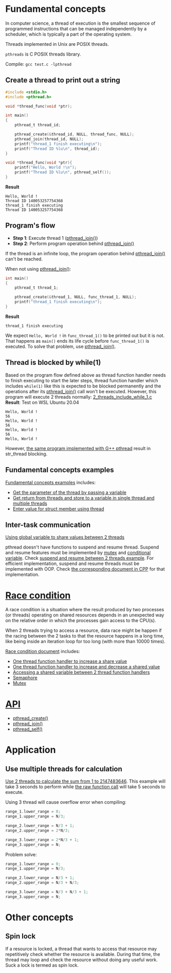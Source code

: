 # Fundamental concepts

In computer science, a thread of execution is the smallest sequence of programmed instructions that can be managed independently by a scheduler, which is typically a part of the operating system.

Threads implemented in Unix are POSIX threads.

``pthreads`` is C POSIX threads library.

Compile: ``gcc test.c -lpthread``

## Create a thread to print out a string

```c
#include <stdio.h>
#include <pthread.h>

void *thread_func(void *ptr);

int main()
{  
	pthread_t thread_id;

	pthread_create(&thread_id, NULL, thread_func, NULL);
	pthread_join(thread_id, NULL);
	printf("thread_1 finish executing\n");
    printf("Thread ID %lu\n", thread_id);
}

void *thread_func(void *ptr){
	printf("Hello, World !\n");
    printf("Thread ID %lu\n", pthread_self());
}
```

**Result**

```
Hello, World !
Thread ID 140053257754368
thread_1 finish executing
Thread ID 140053257754368
```

## Program's flow

* **Step 1**: Execute thread 1 ([pthread_join()](API.md#pthread_join))
* **Step 2**: Perform program operation behind [pthread_join()](API.md#pthread_join)

If the thread is an infinite loop, the program operation behind [pthread_join()](API.md#pthread_join) can't be reached.

When not using [pthread_join()](API.md#pthread_join):

```c
int main()
{  
	pthread_t thread_1;

	pthread_create(&thread_1, NULL, func_thread_1, NULL);
	printf("thread_1 finish executing\n");
}
```

**Result**

```
thread_1 finish executing
```

We expect ``Hello, World !`` in ``func_thread_1()`` to be printed out but it is not. That happens as ``main()`` ends its life cycle before ``func_thread_1()`` is executed. To solve that problem, use [pthread_join()](API.md#pthread_join).

## Thread is blocked by while(1)

Based on the program flow defined above as thread function handler needs to finish executing to start the later steps, thread function handler which includes ``while(1)`` like this is expected to be blocked permanently and the operations after its [pthread_join()](API.md#pthread_join) call won't be executed. However, this program will execute 2 threads normally: [2_threads_include_while_1.c](2_threads_include_while_1.c)
**Result**: Test on WSL Ubuntu 20.04
```
Hello, World !
56
Hello, World !
56
Hello, World !
56
Hello, World !
```
However, [the same program implemented with G++ pthread]() result in str_thread blocking.

## Fundamental concepts examples

[Fundamental concepts examples](Fundamental%20concepts%20examples.md) includes:

* [Get the parameter of the thread by passing a variable](https://github.com/TranPhucVinh/C/blob/master/Physical%20layer/Thread/Fundamental%20concepts%20examples.md#get-the-parameter-of-the-thread-by-passing-a-variable)
* [Get return from threads and store to a variable in single thread and multiple threads](https://github.com/TranPhucVinh/C/blob/master/Physical%20layer/Thread/Fundamental%20concepts%20examples.md#get-return-from-threads-and-store-to-a-variable)
* [Enter value for struct member using thread](https://github.com/TranPhucVinh/C/blob/master/Physical%20layer/Thread/Fundamental%20concepts%20examples.md#enter-value-for-struct-member-using-thread)

## Inter-task communication

[Using global variable to share values between 2 threads](share_global_variables_between_2_threads.c)

pthread doesn't have functions to suspend and resume thread. Suspend and resume features must be implemented by [mutex](Race%20condition/Mutex.md) and [conditional variable](Race%20condition/Mutex.md#condition-variable). Check [suspend and resume between 2 threads example](suspend_and_resume_threads.c). For efficient implementation, suspend and resume threads must be implemented with OOP. Check [the corresponding document in CPP](https://github.com/TranPhucVinh/Cplusplus/tree/master/Physical%20layer/Thread#suspend-and-resume-threads) for that implementation.

# [Race condition](Race%20condition)

A race condition is a situation where the result produced by two processes (or threads) operating on shared resources depends in an unexpected way on the relative order in which the processes gain access to the CPU(s).

When 2 threads trying to access a resource, data race might be happen if the racing between the 2 tasks to that the resource happens in a long time, like being inside an iteration loop for too long (with more than 10000 times).

[Race condition document](Race%20condition) includes:
* [One thread function handler to increase a share value](Race%20condition/README.md#one-thread-function-handler-to-increase-a-share-value)
* [One thread function handler to increase and decrease a shared value](Race%20condition/README.md#one-thread-function-handler-to-increase-and-decrease-a-shared-value)
* [Accessing a shared variable between 2 thread function handlers](Race%20condition/README.md#accessing-a-shared-variable-between-2-thread-function-handlers)
* [Semaphore](Race%20condition/Semaphore.md)
* [Mutex](Race%20condition/Mutex.md)

# [API](API.md)
* [pthread_create()](API.md#pthread_create)
* [pthread_join()](API.md#pthread_join)
* [pthread_self()](API.md#pthread_self)

# Application

## Use multiple threads for calculation

[Use 2 threads to calculate the sum from 1 to 2147483646](https://github.com/TranPhucVinh/C/blob/master/Physical%20layer/Thread/sum_from_1_to_n.c). This example will take 3 seconds to perform while [the raw function call](https://github.com/TranPhucVinh/C/blob/master/Introduction/Examples/sum_from_1_to_n.c) will take 5 seconds to execute.

Using 3 thread will cause overflow error when compiling:

```c
range_1.lower_range = 0;
range_1.upper_range = N/3;

range_2.lower_range = N/3 + 1;
range_2.upper_range = 2*N/3;

range_3.lower_range = 2*N/3 + 1;
range_3.upper_range = N;
```

Problem solve: 

```c
range_1.lower_range = 0;
range_1.upper_range = N/3;

range_2.lower_range = N/3 + 1;
range_2.upper_range = N/3 + N/3;

range_3.lower_range = N/3 + N/3 + 1;
range_3.upper_range = N;
```

# Other concepts

## Spin lock

If a resource is locked, a thread that wants to access that resource may repetitively check whether the resource is available. During that time, the thread may loop and check the resource without doing any useful work. Suck a lock is termed as spin lock.
